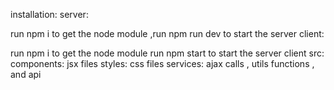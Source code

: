 installation: server:

run npm i to get the node module
,run npm run dev to start the server
client:

run npm i to get the node module
run npm start to start the server
client src: components: jsx files styles: css files services: ajax calls , utils functions , and api
